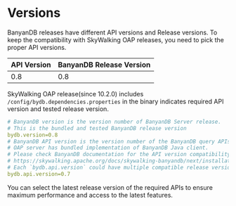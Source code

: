 # Versions

BanyanDB releases have different API versions and Release versions. To keep the compatibility with SkyWalking
OAP releases, you need to pick the proper API versions.

| API Version | BanyanDB Release Version |
|-------------|--------------------------|
| 0.8         | 0.8                      |

SkyWalking OAP release(since 10.2.0) includes `/config/bydb.dependencies.properties` in the binary indicates required
API version and tested release version.

```yaml
# BanyanDB version is the version number of BanyanDB Server release.
# This is the bundled and tested BanyanDB release version
bydb.version=0.8
# BanyanDB API version is the version number of the BanyanDB query APIs
# OAP server has bundled implementation of BanyanDB Java client.
# Please check BanyanDB documentation for the API version compatibility.
# https://skywalking.apache.org/docs/skywalking-banyandb/next/installation/versions/
# Each `bydb.api.version` could have multiple compatible release version(`bydb.version`).
bydb.api.version=0.7
```

You can select the latest release version of the required APIs to ensure maximum performance and access to the latest
features.
